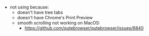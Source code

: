 - not using because:
	- doesn't have tree tabs
	- doesn't have Chrome's Print Preview
	- smooth scrolling not working on MacOS:
		- https://github.com/qutebrowser/qutebrowser/issues/6840
